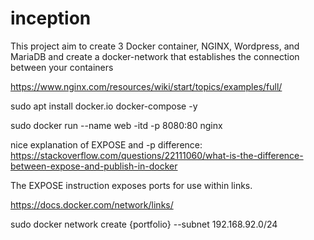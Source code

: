 # inception

  This project aim to create 3 Docker container, NGINX, Wordpress, and MariaDB and create a docker-network that establishes the connection between your       containers

https://www.nginx.com/resources/wiki/start/topics/examples/full/

sudo apt install docker.io docker-compose -y

sudo docker run --name web -itd -p 8080:80 nginx


nice explanation of EXPOSE and -p difference:
https://stackoverflow.com/questions/22111060/what-is-the-difference-between-expose-and-publish-in-docker

The EXPOSE instruction exposes ports for use within links.

https://docs.docker.com/network/links/

sudo docker network create {portfolio} --subnet 192.168.92.0/24